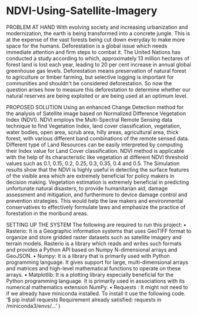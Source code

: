 # NDVI-Using-Satellite-Imagery

PROBLEM AT HAND
With evolving society and increasing urbanization and modernization, the earth is being transformed into a concrete jungle. 
This is at the expense of the vast forests being cut down everyday to make more space for the humans. 
Deforestation is a global issue which needs immediate attention and firm steps to combat it. The United Nations has conducted a study according to which, approximately 13 million hectares of forest land is lost each year, leading to 20 per cent increase in annual global greenhouse gas levels. 
Deforestation means preservation of natural forest to agriculture or timber farming, but selective logging is important for communities and shouldn't be considered deforestation. So now the question arises how to measure this deforestation to determine whether our natural reserves are being exploited or are being used at an optimum level. 

PROPOSED SOLUTION
Using an enhanced Change Detection method for the analysis of Satellite image based on Normalized Difference Vegetation Index (NDVI). NDVI employs the Multi-Spectral Remote Sensing data technique to find Vegetation Index, land cover classification, vegetation, water bodies, open area, scrub area, hilly areas, agricultural area, thick forest, with various different band combinations of the remote sensed data.
Different type of Land Resources can be easily interpreted by computing their Index value for Land Cover classification. NDVI method is applicable with the help of its characteristic like vegetation at different NDVI threshold values such as 0.1, 0.15, 0.2, 0.25, 0.3, 0.35, 0.4 and 0.5. The Simulation results show that the NDVI is highly useful in detecting the surface features of the visible area which are extremely beneficial for policy makers in decision making. Vegetation estimation is extremely beneficial in predicting unfortunate natural disasters, to provide humanitarian aid, damage assessment and mitigation, and furthermore to device damage control and prevention strategies. This would help the law makers and environmental conservatives  to effectively formulate laws and emphasize the practice of forestation  in the moribund areas.

SETTING UP THE SYSTEM
The following are required to run this project:
•	Rasterio:  It is a Geographic information systems that uses GeoTIFF format to organize and store gridded raster datasets such as satellite imagery and terrain models. Rasterio is a library which reads and writes such formats and provides a Python API based on Numpy N-dimensional arrays and GeoJSON.
•	Numpy: It is a library that is primarily used with Python programming language. It gives support for large, multi-dimensional arrays and matrices and high-level mathematical functions to operate on these arrays.
•	Matplotlib: It is a plotting library especially beneficial for the Python programming language. It is primarily used in associations with its numerical mathematics extension NumPy.
•	Requests : It might not need to if we already have miniconda installed. To install it use the following code. ‘$ pip install requests Requirement already satisfied: requests in /miniconda3/envs/…’ )
